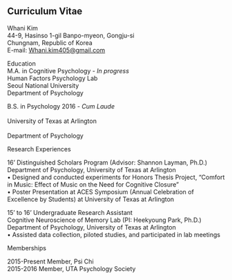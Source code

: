 ## Curriculum Vitae 

Whani Kim <br> 
44-9, Hasinso 1-gil Banpo-myeon, Gongju-si <br>
Chungnam, Republic of Korea <br>
E-mail: Whani.kim405@gmail.com <br>

Education <br>
M.A. in Cognitive Psychology - *In progress* <br>
Human Factors Psychology Lab <br>
Seoul National University <br>
Department of Psychology <br>

B.S. in Psychology 2016 - *Cum Laude* <br>  		
University of Texas at Arlington <br>	
Department of Psychology <br>		

Research Experiences <br>

16’ 		   Distinguished Scholars Program (Advisor: Shannon Layman, Ph.D.) <br>
		   Department of Psychology, University of Texas at Arlington <br>
•	Designed and conducted experiments for Honors Thesis Project, “Comfort in Music: Effect of Music on the Need for Cognitive Closure”  <br>
•	Poster Presentation at ACES Symposium (Annual Celebration of Excellence by Students) at University of Texas at Arlington  <br>

15’ to 16’	              Undergraduate Research Assistant <br>
                              Cognitive Neuroscience of Memory Lab (PI: Heekyoung Park, Ph.D.) <br>
		              Department of Psychology, University of Texas at Arlington <br>
•	Assisted data collection, piloted studies, and participated in lab meetings <br>
			
Memberships <br>

2015-Present	Member, Psi Chi <br>
2015-2016	Member, UTA Psychology Society <br>
